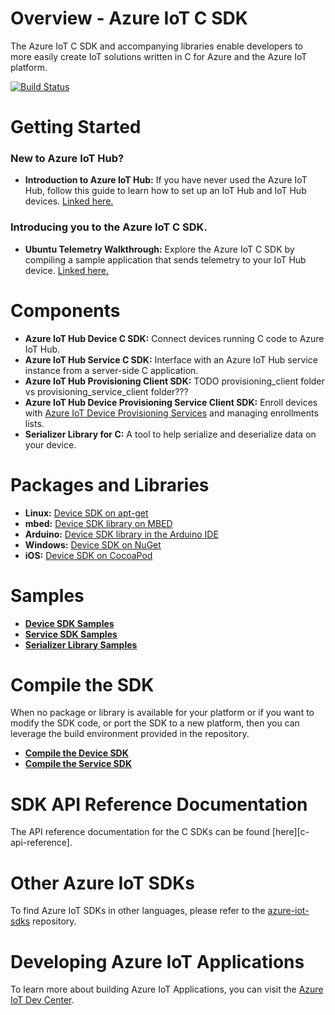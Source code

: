 # Overview - Azure IoT C SDK

The Azure IoT C SDK and accompanying libraries enable developers to more easily create IoT solutions written in C for Azure and the Azure IoT platform.

[![Build Status](https://azure-iot-sdks.visualstudio.com/azure-iot-sdks/_apis/build/status/c/integrate-into-repo-c)](https://azure-iot-sdks.visualstudio.com/azure-iot-sdks/_build/latest?definitionId=14)

# Getting Started

### New to Azure IoT Hub?

* **Introduction to Azure IoT Hub:** If you have never used the Azure IoT Hub, follow this guide to learn how to set up an IoT Hub and IoT Hub devices. [Linked here.](https://github.com/Azure/azure-iot-device-ecosystem/blob/master/setup_iothub.md) 

### Introducing you to the Azure IoT C SDK.

* **Ubuntu Telemetry Walkthrough:** Explore the Azure IoT C SDK by compiling a sample application that sends telemetry to your IoT Hub device. 
[Linked here.](https://github.com/Azure/azure-iot-sdk-c/blob/master/doc/ubuntu_telemetry_walkthrough.md)

# Components 

* **Azure IoT Hub Device C SDK:** Connect devices running C code to Azure IoT Hub.
* **Azure IoT Hub Service C SDK:** Interface with an Azure IoT Hub service instance from a server-side C application.
* **Azure IoT Hub Provisioning Client SDK:** TODO provisioning_client folder vs provisioning_service_client folder???
* **Azure IoT Hub Device Provisioning Service Client SDK:** Enroll devices with [Azure IoT Device Provisioning Services](https://docs.microsoft.com/azure/iot-dps/) and managing enrollments lists.
* **Serializer Library for C:** A tool to help serialize and deserialize data on your device.


# Packages and Libraries
* **Linux:** [Device SDK on apt-get](./iothub_client/readme.md#aptgetpackage)
* **mbed:**                                      [Device SDK library on MBED](./iothub_client/readme.md#mbed)
* **Arduino:**                                   [Device SDK library in the Arduino IDE](./iothub_client/readme.md#arduino)
* **Windows:**                                   [Device SDK on NuGet](./iothub_client/readme.md#nugetpackage)
* **iOS:**                                       [Device SDK on CocoaPod](https://cocoapods.org/pods/AzureIoTHubClient)

# Samples

* [**Device SDK Samples**](./iothub_client/samples/)
* [**Service SDK Samples**](./iothub_service_client/samples/)
* [**Serializer Library Samples**](./serializer/samples/)

# Compile the SDK

When no package or library is available for your platform or if you want to modify the SDK code, or port the SDK to a new platform, then you can leverage the build environment provided in the repository.
  * [**Compile the Device SDK**](./iothub_client/readme.md#compile)
  * [**Compile the Service SDK**](./iothub_service_client/readme.md#compile)

# SDK API Reference Documentation

The API reference documentation for the C SDKs can be found [here][c-api-reference].

# Other Azure IoT SDKs

To find Azure IoT SDKs in other languages, please refer to the [azure-iot-sdks](https://github.com/azure/azure-iot-sdks) repository.

# Developing Azure IoT Applications

To learn more about building Azure IoT Applications, you can visit the [Azure IoT Dev Center](https://azure.microsoft.com/en-us/develop/iot/).
